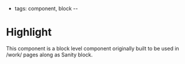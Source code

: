 - tags: component, block
--
# Highlight

This component is a block level component originally built to be used in /work/ pages along as Sanity block.

